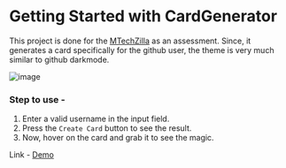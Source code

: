 # Getting Started with CardGenerator

This project is done for the [MTechZilla](https://mtechzilla.com/) as an assessment. 
Since, it generates a card specifically for the github user, the theme is very much similar to github darkmode.

![image](https://user-images.githubusercontent.com/56982559/189482952-f2ac2368-d2e4-4f09-873d-a160c964c442.png)

### Step to use - 
1. Enter a valid username in the input field.
2. Press the `Create Card` button to see the result.
3. Now, hover on the card and grab it to see the magic.

Link - [Demo]()
